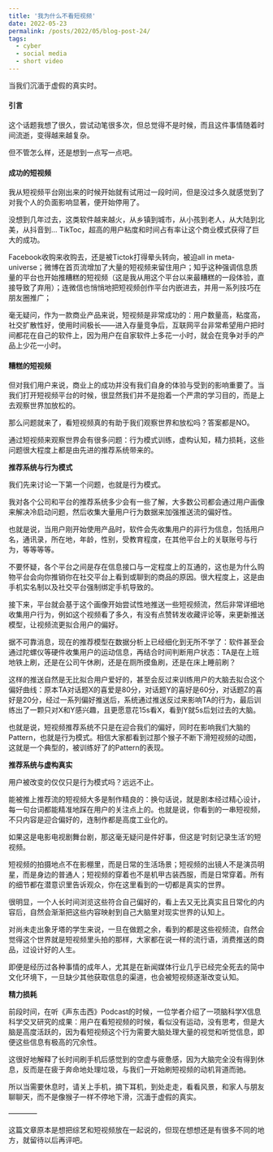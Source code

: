 ```yaml
---
title: '我为什么不看短视频'
date: 2022-05-23
permalink: /posts/2022/05/blog-post-24/
tags:
  - cyber
  - social media
  - short video
---
```


当我们沉湎于虚假的真实时。



#### **引言**

这个话题我想了很久，尝试动笔很多次，但总觉得不是时候，而且这件事情随着时间流逝，变得越来越复杂。

但不管怎么样，还是想到一点写一点吧。



#### **成功的短视频**

我从短视频平台刚出来的时候开始就有试用过一段时间，但是没过多久就感觉到了对我个人的负面影响显著，便开始停用了。



没想到几年过去，这类软件越来越火，从乡镇到城市，从小孩到老人，从大陆到北美，从抖音到... TikToc，超高的用户粘度和时间占有率让这个商业模式获得了巨大的成功。



Facebook收购来收购去，还是被Tictok打得晕头转向，被迫all in meta-universe；微博在首页流增加了大量的短视频来留住用户；知乎这种强调信息质量的平台也开始推糟糕的短视频（这是我从用这个平台以来最糟糕的一段体验，直接导致了弃用）；连微信也悄悄地把短视频创作平台内嵌进去，并用一系列技巧在朋友圈推广；



毫无疑问，作为一款商业产品来说，短视频是非常成功的：用户数量高，粘度高，社交扩散性好，使用时间极长——进入存量竞争后，互联网平台非常希望用户把时间都花在自己的软件上，因为用户在自家软件上多花一小时，就会在竞争对手的产品上少花一小时。



#### **糟糕的短视频**

但对我们用户来说，商业上的成功并没有我们自身的体验与受到的影响重要了。当我们打开短视频平台的时候，很显然我们并不是抱着一个严肃的学习目的，而是上去观察世界加放松的。



那么问题就来了，看短视频真的有助于我们观察世界和放松吗？答案都是NO。

通过短视频来观察世界会有很多问题：行为模式训练，虚构认知，精力损耗，这些问题很大程度上都是由先进的推荐系统带来的。



**推荐系统与行为模式**

我们先来讨论一下第一个问题，也就是行为模式。



我对各个公司和平台的推荐系统多少会有一些了解，大多数公司都会通过用户画像来解决冷启动问题，然后收集大量用户行为数据来加强推送流的偏好性。

也就是说，当用户刚开始使用产品时，软件会先收集用户的非行为信息，包括用户名，通讯录，所在地，年龄，性别，受教育程度，在其他平台上的关联账号与行为，等等等等。

不要怀疑，各个平台之间是存在信息接口与一定程度上的互通的，这也是为什么购物平台会向你推销你在社交平台上看到或聊到的商品的原因。很大程度上，这是由手机实名制以及社交平台强制绑定手机导致的。



接下来，平台就会基于这个画像开始尝试性地推送一些短视频流，然后非常详细地收集用户行为，例如这个视频看了多久，有没有点赞转发收藏评论等，来更新推送模型，让视频流更拟合用户的偏好。

据不可靠消息，现在的推荐模型在数据分析上已经细化到无所不学了：软件甚至会通过陀螺仪等硬件收集用户的运动信息，再结合时间判断用户状态：TA是在上班地铁上刷，还是在公司午休刷，还是在厕所摸鱼刷，还是在床上睡前刷？



这样的推送自然是无比拟合用户爱好的，甚至会反过来训练用户的大脑去拟合这个偏好曲线：原本TA对话题X的喜爱是80分，对话题Y的喜好是60分，对话题Z的喜好是20分，经过一系列偏好推送后，系统通过推送反过来影响TA的行为，最后训练出了一颗只对X和Y感兴趣，且更愿意花15s看X，看到Y就5s后划过去的大脑。



也就是说，短视频推荐系统不只是在迎合我们的偏好，同时在影响我们大脑的Pattern，也就是行为模式。相信大家都看到过那个猴子不断下滑短视频的动图，这就是一个典型的，被训练好了的Pattern的表现。



**推荐系统与虚构真实**

用户被改变的仅仅只是行为模式吗？远远不止。



能被推上推荐流的短视频大多是制作精良的：换句话说，就是剧本经过精心设计，每一句台词都能精准地踩在用户的关注点上的。也就是说，你看到的一串短视频，不只内容是迎合偏好的，连制作都是高度工业化的。



如果这是电影电视剧舞台剧，那这毫无疑问是件好事，但这是‘时刻记录生活’的短视频。

短视频的拍摄地点不在影棚里，而是日常的生活场景；短视频的出镜人不是演员明星，而是身边的普通人；短视频的穿着也不是机甲古装西服，而是日常穿着。所有的细节都在潜意识里告诉观众，你在这里看到的一切都是真实的世界。



很明显，一个人长时间浏览这些符合自己偏好的，看上去又无比真实且日常化的内容后，自然会渐渐把这些内容映射到自己大脑里对现实世界的认知上。



对尚未走出象牙塔的学生来说，一旦在做题之余，看到的都是这些视频流，自然会觉得这个世界就是短视频里头拍的那样，大家都在说一样的流行语，消费推送的商品，过设计好的人生。

即便是经历过各种事情的成年人，尤其是在新闻媒体行业几乎已经完全死去的简中文化环境下，一旦缺少其他获取信息的渠道，也会被短视频逐渐改变认知。



**精力损耗**

前段时间，在听《声东击西》Podcast的时候，一位学者介绍了一项脑科学X信息科学交叉研究的成果：用户在看短视频的时候，看似没有运动，没有思考，但是大脑是高度活跃的，因为看短视频这个行为需要大脑处理大量的视觉和听觉信息，即便这些信息有极高的冗余性。



这很好地解释了长时间刷手机后感觉到的空虚与疲惫感，因为大脑完全没有得到休息，反而是在疲于奔命地处理垃圾，与我们一开始刷短视频的动机背道而驰。





所以当需要休息时，请关上手机，摘下耳机，到处走走，看看风景，和家人与朋友聊聊天，而不是像猴子一样不停地下滑，沉湎于虚假的真实。



————

这篇文章原本是想把综艺和短视频放在一起说的，但现在想想还是有很多不同的地方，就留待以后再评吧。





